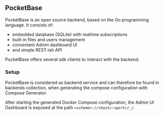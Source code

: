 ## PocketBase
PocketBase is an open source backend, based on the Go programming language. It consists of:

-   embedded database (SQLite) with realtime subscriptions
-   built-in files and users management
-   convenient Admin dashboard UI
-   and simple REST-ish API

PocketBase offers several sdk clients to interact with the backend.

### Setup
PocketBase is considered as backend service and can therefore be found in backends collection, when generating the compose configuration with Compose Generator.

After starting the generated Docker Compose configuration, the Admin UI Dashboard is exposed at the path `<scheme>://<host>:<port>/_/`.